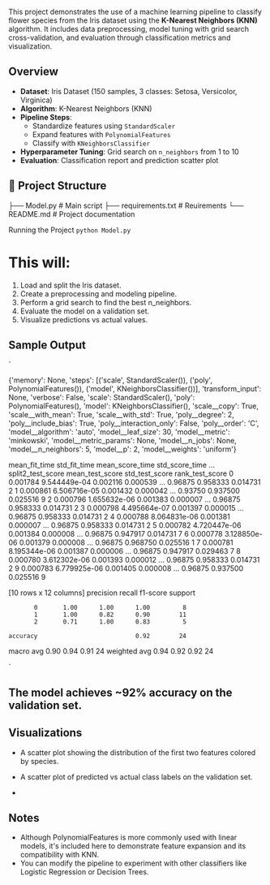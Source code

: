
This project demonstrates the use of a machine learning pipeline to classify flower species from the Iris dataset using the **K-Nearest Neighbors (KNN)** algorithm. 
It includes data preprocessing, model tuning with grid search cross-validation, and evaluation through classification metrics and visualization.

## Overview

- **Dataset**: Iris Dataset (150 samples, 3 classes: Setosa, Versicolor, Virginica)
- **Algorithm**: K-Nearest Neighbors (KNN)
- **Pipeline Steps**:
  - Standardize features using `StandardScaler`
  - Expand features with `PolynomialFeatures`
  - Classify with `KNeighborsClassifier`
- **Hyperparameter Tuning**: Grid search on `n_neighbors` from 1 to 10
- **Evaluation**: Classification report and prediction scatter plot

## 📂 Project Structure
├── Model.py # Main script
├── requirements.txt # Reuirements 
└── README.md # Project documentation

Running the Project
`python Model.py`

# This will:

1. Load and split the Iris dataset.
2. Create a preprocessing and modeling pipeline.
3. Perform a grid search to find the best n_neighbors.
4. Evaluate the model on a validation set.
5. Visualize predictions vs actual values.

## Sample Output
`

{'memory': None, 'steps': [('scale', StandardScaler()), ('poly', PolynomialFeatures()), ('model', KNeighborsClassifier())], 
'transform_input': None, 'verbose': False, 'scale': StandardScaler(), 'poly': PolynomialFeatures(), 'model': KNeighborsClassifier(), 
'scale__copy': True, 'scale__with_mean': True, 'scale__with_std': True, 'poly__degree': 2, 'poly__include_bias': True, 'poly__interaction_only': False,
'poly__order': 'C', 'model__algorithm': 'auto', 'model__leaf_size': 30, 'model__metric': 'minkowski', 'model__metric_params': None, 'model__n_jobs': None,
'model__n_neighbors': 5, 'model__p': 2, 'model__weights': 'uniform'}

   mean_fit_time  std_fit_time  mean_score_time  std_score_time  ...  split2_test_score mean_test_score  std_test_score  rank_test_score
0       0.001784  9.544449e-04         0.002116        0.000539  ...            0.96875        0.958333        0.014731                2
1       0.000861  6.506716e-05         0.001432        0.000042  ...            0.93750        0.937500        0.025516                9
2       0.000796  1.655632e-06         0.001383        0.000007  ...            0.96875        0.958333        0.014731                2
3       0.000798  4.495664e-07         0.001397        0.000015  ...            0.96875        0.958333        0.014731                2
4       0.000788  8.064831e-06         0.001381        0.000007  ...            0.96875        0.958333        0.014731                2
5       0.000782  4.720447e-06         0.001384        0.000008  ...            0.96875        0.947917        0.014731                7
6       0.000778  3.128850e-06         0.001379        0.000008  ...            0.96875        0.968750        0.025516                1
7       0.000781  8.195344e-06         0.001387        0.000006  ...            0.96875        0.947917        0.029463                7
8       0.000780  3.612302e-06         0.001393        0.000012  ...            0.96875        0.958333        0.014731                2
9       0.000783  6.779925e-06         0.001405        0.000008  ...            0.96875        0.937500        0.025516                9

[10 rows x 12 columns]
              precision    recall  f1-score   support

           0       1.00      1.00      1.00         8
           1       1.00      0.82      0.90        11
           2       0.71      1.00      0.83         5

    accuracy                           0.92        24
   macro avg       0.90      0.94      0.91        24
weighted avg       0.94      0.92      0.92        24

`

## The model achieves ~92% accuracy on the validation set.

## Visualizations

* A scatter plot showing the distribution of the first two features colored by species.
* A scatter plot of predicted vs actual class labels on the validation set.

* 
## Notes

* Although PolynomialFeatures is more commonly used with linear models, it's included here to demonstrate feature expansion and its compatibility with KNN.
* You can modify the pipeline to experiment with other classifiers like Logistic Regression or Decision Trees.

